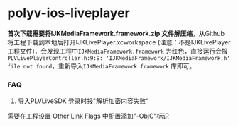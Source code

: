 # polyv-ios-liveplayer

**首次下载需要将IJKMediaFramework.framework.zip 文件解压缩**，从Github 将工程下载到本地后打开IJKLivePlayer.xcworkspace (注意：不是IJKLivePlayer 工程文件)，会发现工程中`IJKMediaFramework.framework` 为红色，直接运行会报`PLVLivePlayerController.h:9:9: 'IJKMediaFramework/IJKMediaFramework.h' file not found`，重新导入`IJKMediaFramework.framework` 库即可。

### FAQ

1. 导入PLVLiveSDK 登录时报"解析加密内容失败"
    
需要在工程设置 Other Link Flags 中配置添加"-ObjC"标识
